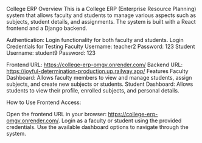 College ERP
Overview
This is a College ERP (Enterprise Resource Planning) system that allows faculty and students to manage various aspects such as subjects, student details, and assignments. The system is built with a React frontend and a Django backend.

Authentication: Login functionality for both faculty and students.
Login Credentials for Testing
Faculty
Username: teacher2
Password: 123
Student
Username: student9
Password: 123


Frontend URL: https://college-erp-omgv.onrender.com/
Backend URL: https://joyful-determination-production.up.railway.app/
Features
Faculty Dashboard: Allows faculty members to view and manage students, assign subjects, and create new subjects or students.
Student Dashboard: Allows students to view their profile, enrolled subjects, and personal details.

How to Use
Frontend Access:

Open the frontend URL in your browser: https://college-erp-omgv.onrender.com/.
Login as a faculty or student using the provided credentials.
Use the available dashboard options to navigate through the system.
